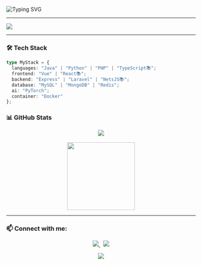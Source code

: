 ![Typing SVG](https://readme-typing-svg.demolab.com?font=Orbitron&size=26&duration=3000&pause=1000&color=9A031E&width=600&height=65&lines=Hi!+I'm+SeongGwan+Kim;Code+from+the+Abyss+😈)

---

![](./profile-3d-contrib/profile-night-rainbow.svg)

---

### 🛠 Tech Stack

```ts
type MyStack = {
  languages: "Java" | "Python" | "PHP" | "TypeScript📚";
  frontend: "Vue" | "React📚";
  backend: "Express" | "Laravel" | "NetsJS📚";
  database: "MySQL" | "MongoDB" | "Redis";
  ai: "PyTorch";
  container: "Docker"
};
```

### 📊 GitHub Stats
<div align="center">
  <img src="https://streak-stats.demolab.com?user=theunkillabledemonking&theme=radical&hide_border=true&date_format=M%20j%5B%2C%20Y%5D" />
</div>
<br />
<div align="center">
  <img height="180em" src="https://github-readme-stats.vercel.app/api?username=theunkillabledemonking&show_icons=true&theme=radical" />
</div>


---

### 📫 Connect with me:
<p align="center">
  <a href="https://www.instagram.com/_ias.kim/">
    <img src="https://img.shields.io/badge/Instagram-E4405F?style=for-the-badge&logo=Instagram&logoColor=white"/>
  </a>
  &nbsp;
  <a href="mailto:abcqkdnxm@g.yju.ac.kr">
    <img src="https://img.shields.io/badge/Gmail-d14836?style=for-the-badge&logo=Gmail&logoColor=white"/>
  </a>
</p>


<p align="center">
  <a href="https://wakatime.com/@8271be3c-01e8-4db1-bc77-d61f9e69c1e6">
    <img src="https://wakatime.com/badge/user/8271be3c-01e8-4db1-bc77-d61f9e69c1e6.svg?style=for-the-badge" />
  </a>
</p>


